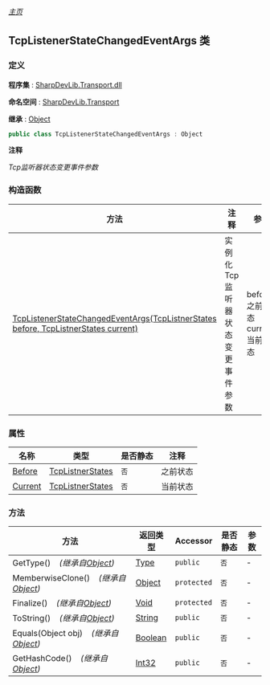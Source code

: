 ###### [主页](./Index.md "主页")

## TcpListenerStateChangedEventArgs 类

### 定义

**程序集** : [SharpDevLib.Transport.dll](./SharpDevLib.Transport.assembly.md "SharpDevLib.Transport.dll")

**命名空间** : [SharpDevLib.Transport](./SharpDevLib.Transport.namespace.md "SharpDevLib.Transport")

**继承** : [Object](https://learn.microsoft.com/en-us/dotnet/api/system.object "Object")

``` csharp
public class TcpListenerStateChangedEventArgs : Object
```

**注释**

*Tcp监听器状态变更事件参数*


### 构造函数

|方法|注释|参数|
|---|---|---|
|[TcpListenerStateChangedEventArgs(TcpListnerStates before, TcpListnerStates current)](./SharpDevLib.Transport.TcpListenerStateChangedEventArgs.ctor.TcpListnerStates.TcpListnerStates.md "TcpListenerStateChangedEventArgs(TcpListnerStates before, TcpListnerStates current)")|实例化Tcp监听器状态变更事件参数|before:之前状态<br>current:当前状态|


### 属性

|名称|类型|是否静态|注释|
|---|---|---|---|
|[Before](./SharpDevLib.Transport.TcpListenerStateChangedEventArgs.Before.md "Before")|[TcpListnerStates](./SharpDevLib.Transport.TcpListnerStates.md "TcpListnerStates")|`否`|之前状态|
|[Current](./SharpDevLib.Transport.TcpListenerStateChangedEventArgs.Current.md "Current")|[TcpListnerStates](./SharpDevLib.Transport.TcpListnerStates.md "TcpListnerStates")|`否`|当前状态|


### 方法

|方法|返回类型|Accessor|是否静态|参数|
|---|---|---|---|---|
|GetType()&nbsp;&nbsp;&nbsp;&nbsp;*(继承自[Object](https://learn.microsoft.com/en-us/dotnet/api/system.object "Object"))*|[Type](https://learn.microsoft.com/en-us/dotnet/api/system.type "Type")|`public`|`否`|-|
|MemberwiseClone()&nbsp;&nbsp;&nbsp;&nbsp;*(继承自[Object](https://learn.microsoft.com/en-us/dotnet/api/system.object "Object"))*|[Object](https://learn.microsoft.com/en-us/dotnet/api/system.object "Object")|`protected`|`否`|-|
|Finalize()&nbsp;&nbsp;&nbsp;&nbsp;*(继承自[Object](https://learn.microsoft.com/en-us/dotnet/api/system.object "Object"))*|[Void](https://learn.microsoft.com/en-us/dotnet/api/system.void "Void")|`protected`|`否`|-|
|ToString()&nbsp;&nbsp;&nbsp;&nbsp;*(继承自[Object](https://learn.microsoft.com/en-us/dotnet/api/system.object "Object"))*|[String](https://learn.microsoft.com/en-us/dotnet/api/system.string "String")|`public`|`否`|-|
|Equals(Object obj)&nbsp;&nbsp;&nbsp;&nbsp;*(继承自[Object](https://learn.microsoft.com/en-us/dotnet/api/system.object "Object"))*|[Boolean](https://learn.microsoft.com/en-us/dotnet/api/system.boolean "Boolean")|`public`|`否`|-|
|GetHashCode()&nbsp;&nbsp;&nbsp;&nbsp;*(继承自[Object](https://learn.microsoft.com/en-us/dotnet/api/system.object "Object"))*|[Int32](https://learn.microsoft.com/en-us/dotnet/api/system.int32 "Int32")|`public`|`否`|-|


